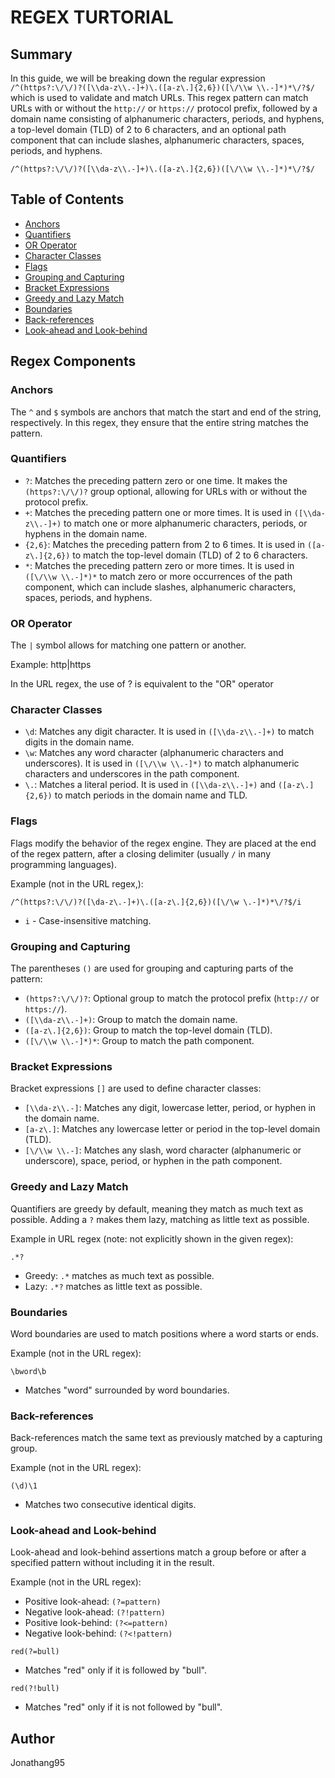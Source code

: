 # REGEX TURTORIAL 


## Summary

In this guide, we will be breaking down the regular expression `/^(https?:\/\/)?([\\da-z\\.-]+)\.([a-z\.]{2,6})([\/\\w \\.-]*)*\/?$/` which is used to validate and match URLs. This regex pattern can match URLs with or without the `http://` or `https://` protocol prefix, followed by a domain name consisting of alphanumeric characters, periods, and hyphens, a top-level domain (TLD) of 2 to 6 characters, and an optional path component that can include slashes, alphanumeric characters, spaces, periods, and hyphens.

```
/^(https?:\/\/)?([\\da-z\\.-]+)\.([a-z\.]{2,6})([\/\\w \\.-]*)*\/?$/
```

## Table of Contents

- [Anchors](#anchors)
- [Quantifiers](#quantifiers)
- [OR Operator](#or-operator)
- [Character Classes](#character-classes)
- [Flags](#flags)
- [Grouping and Capturing](#grouping-and-capturing)
- [Bracket Expressions](#bracket-expressions)
- [Greedy and Lazy Match](#greedy-and-lazy-match)
- [Boundaries](#boundaries)
- [Back-references](#back-references)
- [Look-ahead and Look-behind](#look-ahead-and-look-behind)

## Regex Components

### Anchors

The `^` and `$` symbols are anchors that match the start and end of the string, respectively. In this regex, they ensure that the entire string matches the pattern.

### Quantifiers

- `?`: Matches the preceding pattern zero or one time. It makes the `(https?:\/\/)?` group optional, allowing for URLs with or without the protocol prefix.
- `+`: Matches the preceding pattern one or more times. It is used in `([\\da-z\\.-]+)` to match one or more alphanumeric characters, periods, or hyphens in the domain name.
- `{2,6}`: Matches the preceding pattern from 2 to 6 times. It is used in `([a-z\.]{2,6})` to match the top-level domain (TLD) of 2 to 6 characters.
- `*`: Matches the preceding pattern zero or more times. It is used in `([\/\\w \\.-]*)*` to match zero or more occurrences of the path component, which can include slashes, alphanumeric characters, spaces, periods, and hyphens.

### OR Operator

The `|` symbol allows for matching one pattern or another.

Example: 
http|https 

In the URL regex, the use of ? is equivalent to the "OR" operator

### Character Classes

- `\d`: Matches any digit character. It is used in `([\\da-z\\.-]+)` to match digits in the domain name.
- `\w`: Matches any word character (alphanumeric characters and underscores). It is used in `([\/\\w \\.-]*)` to match alphanumeric characters and underscores in the path component.
- `\.`: Matches a literal period. It is used in `([\\da-z\\.-]+)` and `([a-z\.]{2,6})` to match periods in the domain name and TLD.

### Flags

Flags modify the behavior of the regex engine. They are placed at the end of the regex pattern, after a closing delimiter (usually `/` in many programming languages).

Example (not in the URL regex,):

```regex
/^(https?:\/\/)?([\da-z\.-]+)\.([a-z\.]{2,6})([\/\w \.-]*)*\/?$/i
```

- `i` - Case-insensitive matching.

### Grouping and Capturing

The parentheses `()` are used for grouping and capturing parts of the pattern:

- `(https?:\/\/)?`: Optional group to match the protocol prefix (`http://` or `https://`).
- `([\\da-z\\.-]+)`: Group to match the domain name.
- `([a-z\.]{2,6})`: Group to match the top-level domain (TLD).
- `([\/\\w \\.-]*)*`: Group to match the path component.

### Bracket Expressions

Bracket expressions `[]` are used to define character classes:

- `[\\da-z\\.-]`: Matches any digit, lowercase letter, period, or hyphen in the domain name.
- `[a-z\.]`: Matches any lowercase letter or period in the top-level domain (TLD).
- `[\/\\w \\.-]`: Matches any slash, word character (alphanumeric or underscore), space, period, or hyphen in the path component.

### Greedy and Lazy Match

Quantifiers are greedy by default, meaning they match as much text as possible. Adding a `?` makes them lazy, matching as little text as possible.

Example in URL regex (note: not explicitly shown in the given regex):

```regex
.*?
```

- Greedy: `.*` matches as much text as possible.
- Lazy: `.*?` matches as little text as possible.

### Boundaries

Word boundaries are used to match positions where a word starts or ends.

Example (not in the URL regex):

```regex
\bword\b
```

- Matches "word" surrounded by word boundaries.

### Back-references

Back-references match the same text as previously matched by a capturing group.

Example (not in the URL regex):

```regex
(\d)\1
```

- Matches two consecutive identical digits.

### Look-ahead and Look-behind

Look-ahead and look-behind assertions match a group before or after a specified pattern without including it in the result.

Example (not in the URL regex):

- Positive look-ahead: `(?=pattern)`
- Negative look-ahead: `(?!pattern)`
- Positive look-behind: `(?<=pattern)`
- Negative look-behind: `(?<!pattern)`

```regex
red(?=bull)
```

- Matches "red" only if it is followed by "bull".

```regex
red(?!bull)
```

- Matches "red" only if it is not followed by "bull".

## Author

Jonathang95
